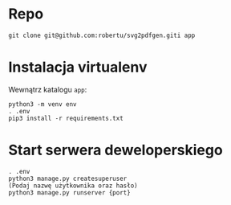 Repo
====

```
git clone git@github.com:robertu/svg2pdfgen.giti app
```

Instalacja virtualenv
=====================

Wewnątrz katalogu `app`:

```
python3 -m venv env
. .env
pip3 install -r requirements.txt
```


Start serwera deweloperskiego
=============================

```
. .env
python3 manage.py createsuperuser
(Podaj nazwę użytkownika oraz hasło)
python3 manage.py runserver {port}
```
